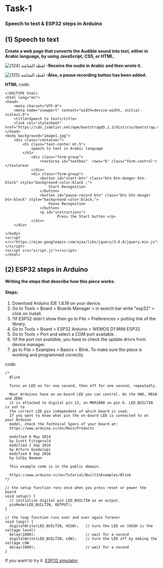 # Task-1
### Speech to text &amp; ESP32 steps in Arduino

## (1) Speech to text
**Create a web page that converts the Audible sound into text, either in Arabic language, by using JavaScript, CSS, or HTML.**


![‏‏لقطة الشاشة (124)](https://user-images.githubusercontent.com/108306624/178945560-e5f06fe7-a8f0-4403-aa19-4caa872e35ee.png)
**-Receive the oudio in Arabic and then wrote it.**

![‏‏لقطة الشاشة (125)](https://user-images.githubusercontent.com/108306624/178945572-da3d27f0-5929-466f-a884-188842fdeaa5.png)
**-Also, a pause recording button has been added.**

**HTML** code:

```
<!DOCTYPE html>
<html lang="en">
<head>
    <meta charset="UTF-8">
    <meta name="viewport" content="width=device-width, initial-scale=1.0">
    <title>Speech to text</title>
    <link rel="stylesheet" href="https://cdn.jsdelivr.net/npm/bootstrap@5.1.3/dist/css/bootstrap.min.css">
</head>
<body background="image1.jpg">
    <div class="container">
        <h1 class="text-center mt-5">
            speech to text in Arabic language
        </h1>
            <div class="form-group">
                <textarea id="textbox"  rows="6" class="form-control"></textarea>
            </div>
            <div class="form-group">
                <button id="start-btn" class="btn btn-danger btn-block" style="background-color:black ;">
                    Start Recognition
                </button>
                <button id="pause-record-btn" class="btn btn-danger btn-block" style="background-color:black;">
                    Pause Recognition
                </button>
                <p id="instructions"> 
                        Press the Start button </p>
            </div>
    </div>

</body>
<script src="https://ajax.googleapis.com/ajax/libs/jquery/3.6.0/jquery.min.js"></script>
<script src="script.js"></script>
</html>
```

## (2) ESP32 steps in Arduino
**Writing the steps that describe how this piece works.**

#### Steps:
1. Download Arduino IDE 1.8.19 on your device.
2. Go to Tools > Board >  Boards Manager > in search bar write "esp32" > click on install.
3. !!If ESP32 didn't show then go to File > Preferences > putting link of the library. 
4. Go to Tools > Board >  ESP32 Arduino > WEMOS D1 MINI ESP32.
5. Go to Tools > Port and select a COM port available.
6. !!if the port not available, you have to check the update drivrs from device manager.
7. go to File > Examples > Basics > Blink. To make sure the piece is working and programmed correctly

code:
```
/*
  Blink

  Turns an LED on for one second, then off for one second, repeatedly.

  Most Arduinos have an on-board LED you can control. On the UNO, MEGA and ZERO
  it is attached to digital pin 13, on MKR1000 on pin 6. LED_BUILTIN is set to
  the correct LED pin independent of which board is used.
  If you want to know what pin the on-board LED is connected to on your Arduino
  model, check the Technical Specs of your board at:
  https://www.arduino.cc/en/Main/Products

  modified 8 May 2014
  by Scott Fitzgerald
  modified 2 Sep 2016
  by Arturo Guadalupi
  modified 8 Sep 2016
  by Colby Newman

  This example code is in the public domain.

  https://www.arduino.cc/en/Tutorial/BuiltInExamples/Blink
*/

// the setup function runs once when you press reset or power the board
void setup() {
  // initialize digital pin LED_BUILTIN as an output.
  pinMode(LED_BUILTIN, OUTPUT);
}

// the loop function runs over and over again forever
void loop() {
  digitalWrite(LED_BUILTIN, HIGH);   // turn the LED on (HIGH is the voltage level)
  delay(1000);                       // wait for a second
  digitalWrite(LED_BUILTIN, LOW);    // turn the LED off by making the voltage LOW
  delay(1000);                       // wait for a second
}
```

If you want to try it. [ESP32 simulator](https://wokwi.com/projects/new/esp32)

